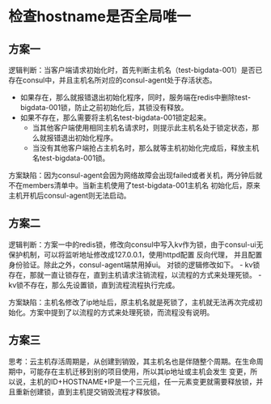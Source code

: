 # 检查hostname是否全局唯一

## 方案一
逻辑判断：当客户端请求初始化时，首先判断主机名（test-bigdata-001）是否已存在consul中，并且主机名所对应的consul-agent处于存活状态。
  - 如果存在，那么就报错退出初始化程序，同时，服务端在redis中删除test-bigdata-001锁，防止之前初始化后，其锁没有释放。
  - 如果不存在，那么需要将主机名test-bigdata-001锁定起来。
      - 当其他客户端使用相同主机名请求时，则提示此主机名处于锁定状态，那么就报错退出初始化程序。
      - 当没有其他客户端抢占主机名时，那么就等主机初始化完成后，释放主机名test-bigdata-001锁。

方案缺陷：因为consul-agent会因为网络故障会出现failed或者关机，两分钟后就不在members清单中。当新主机使用了test-bigdata-001主机名
    初始化后，原来主机开机后consul-agent则无法启动。

## 方案二
逻辑判断：方案一中的redis锁，修改向consul中写入kv作为锁，由于consul-ui无保护机制，可以将监听地址修改成127.0.0.1，使用httpd配置
    反向代理， 并且配置身份验证。除此之外，consul-agent端禁用掉ui。 对锁的逻辑修改如下。
    - kv锁存在，那就一直让锁存在，直到主机请求注销流程，以流程的方式来处理死锁。
    - kv锁不存在，那么先设置锁，直到流程流程执行完成。

方案缺陷：主机名修改了ip地址后，原主机名就是死锁了，主机就无法再次完成初始化。方案中提到了以流程的方式来处理死锁，而流程没有说明。

## 方案三
思考：云主机存活周期是，从创建到销毁，其主机名也是伴随整个周期。在生命周期中，可能存在主机迁移到别的项目使用，所以其ip地址或主机会发生
     变更，所以说，主机的ID+HOSTNAME+IP是一个三元组，任一元素变更就需要释放锁，并且重新创建锁，直到主机提交销毁流程才释放锁。